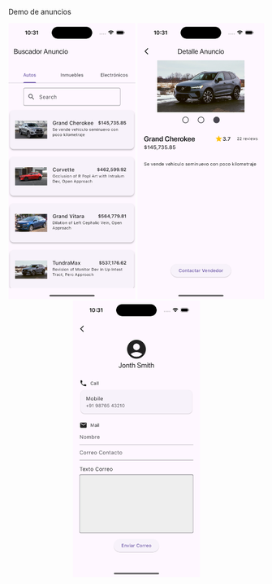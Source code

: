 Demo de anuncios

<p align="center">
  <img src="https://github.com/kevinromix/Anuncios/blob/main/screen1.png" width="250" title="screen 1">
  <img src="https://github.com/kevinromix/Anuncios/blob/main/screen2.png" width="250" alt="screen 2">
  <img src="https://github.com/kevinromix/Anuncios/blob/main/screen3.png" width="250" title="screen 3">
</p>
